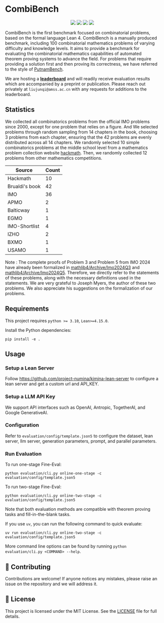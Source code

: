 # CombiBench

<p align="center">
    <a href="https://huggingface.co/datasets/AI-MO/CombiBench"><img src="https://img.shields.io/badge/🤗-huggingface-FFD21E"></a>
    <a href="https://moonshotai.github.io/CombiBench/"><img src="https://img.shields.io/badge/%F0%9F%A4%96-website-87CEEB"></a>
    <a href="https://moonshotai.github.io/CombiBench/leaderboard.html"><img src="https://img.shields.io/badge/🏆-leaderboard-%23ff8811"></a>
    <a href="https://arxiv.org/abs/2505.03171"><img src="https://img.shields.io/badge/arXiv-2505.03171-b31b1b.svg"></a>
</p>

CombiBench is the first benchmark focused on combinatorial problems, based on the formal language Lean 4. CombiBench is a manually produced benchmark, including 100 combinatorial mathematics problems of varying difficulty and knowledge levels. It aims to provide a benchmark for evaluating the combinatorial mathematics capabilities of automated theorem proving systems to advance the field. For problems that require providing a solution first and then proving its correctness, we have referred to the style of [PutnamBench](https://github.com/trishullab/PutnamBench).

We are hosting a [**leaderboard**](https://moonshotai.github.io/CombiBench/leaderboard.html) and will readily receive evaluation results which are accompanied by a preprint or publication. Please reach out privately at `liujunqi@amss.ac.cn` with any requests for additions to the leaderboard. 

## Statistics 

We collected all combinatorics problems from the official IMO problems since 2000, except for one problem that relies on a figure. And We selected problems through random sampling from 14 chapters in the book, choosing 3 problems from each chapter, ensuring that the 42 problems are evenly distributed across all 14 chapters. We randomly selected 10 simple combinatorics problems at the middle school level from a mathematics problem collection website [hackmath](https://www.hackmath.net/). Then, we randomly collected 12 problems from other mathematics competitions.

| Source           | Count          | 
| ---------------- | -------------- | 
| Hackmath         | 10             |
| Brualdi's book   | 42             |
| IMO              | 36             |
| APMO             | 2              |
| Balticway        | 1              |
| EGMO             | 1              |
| IMO-Shortlist    | 4              |
| IZHO             | 2              |
| BXMO             | 1              |
| USAMO            | 1              |


Note : The complete proofs of Problem 3 and Problem 5 from IMO 2024 have already been formalized in [mathlib4/Archive/Imo2024Q3](https://leanprover-community.github.io/mathlib4_docs/Archive/Imo/Imo2024Q3.html) and [mathlib4/Archive/Imo2024Q5](https://leanprover-community.github.io/mathlib4_docs/Archive/Imo/Imo2024Q5.html). Therefore, we directly refer to the statements of these problems, along with the necessary definitions used in the statements. We are very grateful to Joseph Myers, the author of these two problems. We also appreciate his suggestions on the formalization of our problems.

## Requirements

This project requires `python >= 3.10`, `Lean>=4.15.0`.

Install the Python dependencies:

```
pip install -e .
```

## Usage
### Setup a Lean Server

Follow https://github.com/project-numina/kimina-lean-server to configure a lean server and get a custom url and API_KEY.

### Setup a LLM API Key

We support API interfaces such as OpenAI, Antropic, TogetherAI, and Google GenerativeAI.

### Configuration

Refer to `evaluation/config/template.json5` to configure the dataset, lean server, llm server, generation parameters, prompt, and parallel parameters.

### Run Evaluation

To run one-stage Fine-Eval:

```
python evaluation/cli.py online-one-stage -c evaluation/config/template.json5
```

To run two-stage Fine-Eval:

```
python evaluation/cli.py online-two-stage -c evaluation/config/template.json5
```

Note that both evaluation methods are compatible with theorem proving tasks and fill-in-the-blank tasks.

If you use `uv`, you can run the following command to quick evaluate:
```
uv run evaluation/cli.py online-two-stage -c evaluation/config/template.json5
```

More command line options can be found by running `python evaluation/cli.py <COMMAND> --help`.

## 🙌 Contributing

Contributions are welcome! If anyone notices any mistakes, please raise an issue on the repository and we will address it.

## 📝 License

This project is licensed under the MIT License. See the [LICENSE](./LICENSE) file for full details.
